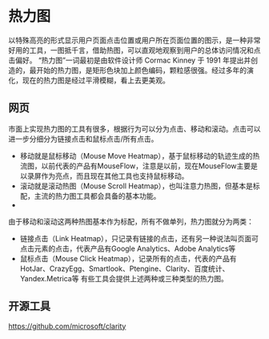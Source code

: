 # 热力图

以特殊高亮的形式显示用户页面点击位置或用户所在页面位置的图示，是一种非常好用的工具，一图抵千言，借助热图，可以直观地观察到用户的总体访问情况和点击偏好。
“热力图”一词最初是由软件设计师 Cormac Kinney 于 1991 年提出并创造的，最开始的热力图，是矩形色块加上颜色编码，颗粒感很强。经过多年的演化，现在的热力图是经过平滑模糊，看上去更美观。​

## 网页

市面上实现热力图的工具有很多，根据行为可以分为点击、移动和滚动。点击可以进一步分细分为链接点击和鼠标点击/所有点击。

- 移动就是鼠标移动（Mouse Move Heatmap），基于鼠标移动的轨迹生成的热流图，以前代表的产品有MouseFlow，注意是以前，现在MouseFlow主要是以录屏作为亮点，而且现在其他工具也支持鼠标移动。
- 滚动就是滚动热图（Mouse Scroll Heatmap），也叫注意力热图，但基本是标配，主流的热力图工具都会具备的基本功能。
- 
由于移动和滚动这两种热图基本作为标配，所有不做单列，热力图就分为两类：

- 链接点击（Link Heatmap），只记录有链接的点击，还有另一种说法叫页面可点击元素的点击，代表产品有Google Analytics、Adobe Analytics等
- 鼠标点击（Mouse Click Heatmap），记录所有的点击，代表的产品有HotJar、CrazyEgg、Smartlook、Ptengine、Clarity、百度统计、Yandex.Metrica等
有些工具会提供上述两种或三种类型的热力图。

## 开源工具

https://github.com/microsoft/clarity
